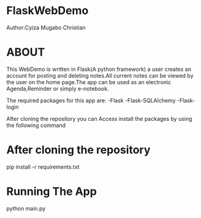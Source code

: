 # FlaskWebDemo
Author:Cyiza Mugabo Christian

# ABOUT
This WebDemo is written in Flask(A python framework) a user creates an account for posting and deleting notes.All current notes can be viewed by the user on the home page.The app can be used as an electronic Agenda,Reminder or simply e-notebook. 

The required packages for this app are:
-Flask
-Flask-SQLAlchemy
-Flask-login

After cloning the repository you can Access install the packages by using the following command

# After cloning the repository
pip install -r requirements.txt

# Running The App
python main.py





